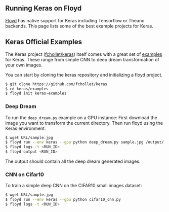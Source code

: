 ## Running Keras on Floyd

[Floyd](https://www.floydhub.com/) has native support for Keras including Tensorflow or Theano backends. This page lists some of the best example projects for Keras.

## Keras Official Examples

The Keras project ([fchollet/keras](https://github.com/fchollet/keras)) itself comes with a great set of [examples](https://github.com/fchollet/keras/tree/master/examples) for Keras. These range from simple CNN to deep dream transformation of your own images.

You can start by cloning the keras repository and initializing a floyd project.

```bash
$ git clone https://github.com/fchollet/keras
$ cd keras/examples
$ floyd init keras-examples
```

### Deep Dream

To run the `deep_dream.py` example on a GPU instance:
First download the image you want to transform the current directory.
Then run floyd using the Keras environment.

```bash
$ wget URL/sample.jpg
$ floyd run --env keras --gpu python deep_dream.py sample.jpg /output/
$ floyd logs -t <RUN_ID>
$ floyd output <RUN_ID>
```
The output should contain all the deep dream generated images.

### CNN on Cifar10

To train a simple deep CNN on the CIFAR10 small images dataset:

```bash
$ wget URL/sample.jpg
$ floyd run --env keras --gpu python cifar10_cnn.py
$ floyd logs -t <RUN_ID>
```
